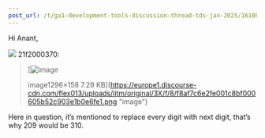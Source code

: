 ```yaml
---
post_url: /t/ga1-development-tools-discussion-thread-tds-jan-2025/161083/13
---
```

Hi Anant,

![](https://dub1.discourse-cdn.com/flex013/user_avatar/discourse.onlinedegree.iitm.ac.in/21f2000370/48/87_2.png) 21f2000370:

> [![image](https://europe1.discourse-cdn.com/flex013/uploads/iitm/original/3X/f/8/f8af7c6e2fe001c8bf000605b52c903e1b0e6fe1.png)
>
> image1296×158 7.29 KB](https://europe1.discourse-cdn.com/flex013/uploads/iitm/original/3X/f/8/f8af7c6e2fe001c8bf000605b52c903e1b0e6fe1.png "image")

Here in question, it’s mentioned to replace every digit with next digit, that’s why 209 would be 310.